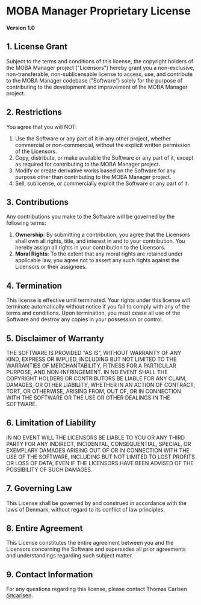 # MOBA Manager Proprietary License

**Version 1.0**

## 1. License Grant

Subject to the terms and conditions of this license, the copyright holders of the MOBA Manager project ("Licensors") hereby grant you a non-exclusive, non-transferable, non-sublicensable license to access, use, and contribute to the MOBA Manager codebase ("Software") solely for the purpose of contributing to the development and improvement of the MOBA Manager project.

## 2. Restrictions

You agree that you will NOT:

1. Use the Software or any part of it in any other project, whether commercial or non-commercial, without the explicit written permission of the Licensors.
2. Copy, distribute, or make available the Software or any part of it, except as required for contributing to the MOBA Manager project.
3. Modify or create derivative works based on the Software for any purpose other than contributing to the MOBA Manager project.
4. Sell, sublicense, or commercially exploit the Software or any part of it.

## 3. Contributions

Any contributions you make to the Software will be governed by the following terms:

1. **Ownership**: By submitting a contribution, you agree that the Licensors shall own all rights, title, and interest in and to your contribution. You hereby assign all rights in your contribution to the Licensors.
2. **Moral Rights**: To the extent that any moral rights are retained under applicable law, you agree not to assert any such rights against the Licensors or their assignees.

## 4. Termination

This license is effective until terminated. Your rights under this license will terminate automatically without notice if you fail to comply with any of the terms and conditions. Upon termination, you must cease all use of the Software and destroy any copies in your possession or control.

## 5. Disclaimer of Warranty

THE SOFTWARE IS PROVIDED "AS IS", WITHOUT WARRANTY OF ANY KIND, EXPRESS OR IMPLIED, INCLUDING BUT NOT LIMITED TO THE WARRANTIES OF MERCHANTABILITY, FITNESS FOR A PARTICULAR PURPOSE, AND NON-INFRINGEMENT. IN NO EVENT SHALL THE COPYRIGHT HOLDERS OR CONTRIBUTORS BE LIABLE FOR ANY CLAIM, DAMAGES, OR OTHER LIABILITY, WHETHER IN AN ACTION OF CONTRACT, TORT, OR OTHERWISE, ARISING FROM, OUT OF, OR IN CONNECTION WITH THE SOFTWARE OR THE USE OR OTHER DEALINGS IN THE SOFTWARE.

## 6. Limitation of Liability

IN NO EVENT WILL THE LICENSORS BE LIABLE TO YOU OR ANY THIRD PARTY FOR ANY INDIRECT, INCIDENTAL, CONSEQUENTIAL, SPECIAL, OR EXEMPLARY DAMAGES ARISING OUT OF OR IN CONNECTION WITH THE USE OF THE SOFTWARE, INCLUDING BUT NOT LIMITED TO LOST PROFITS OR LOSS OF DATA, EVEN IF THE LICENSORS HAVE BEEN ADVISED OF THE POSSIBILITY OF SUCH DAMAGES.

## 7. Governing Law

This License shall be governed by and construed in accordance with the laws of Denmark, without regard to its conflict of law principles.

## 8. Entire Agreement

This License constitutes the entire agreement between you and the Licensors concerning the Software and supersedes all prior agreements and understandings regarding such subject matter.

## 9. Contact Information

For any questions regarding this license, please contact Thomas Carlsen [@tcarlsen](https://github.com/tcarlsen).
